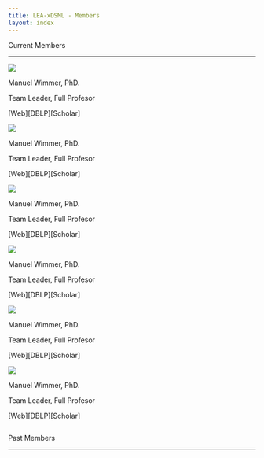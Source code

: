 ```yaml
---
title: LEA-xDSML - Members
layout: index
---
```

<p class="title-style">Current Members</p>
<hr class="solid">

<div class="row">
    <div class="column">
        <img src="{{site.github.url}}/assets/img/wimmer-photo.jpg" id="manuel-photo"/>
        <p class="nomargin">Manuel Wimmer, PhD.</p>
        <p class="nomargin">Team Leader, Full Profesor</p>
        <p class="nomargin"><a>[Web]</a><a>[DBLP]</a><a>[Scholar]</a></p>
    </div>
    <div class="column">
        <img src="{{site.github.url}}/assets/img/wimmer-photo.jpg" id="manuel-photo"/>
        <p class="nomargin">Manuel Wimmer, PhD.</p>
        <p class="nomargin">Team Leader, Full Profesor</p>
        <p class="nomargin"><a>[Web]</a><a>[DBLP]</a><a>[Scholar]</a></p>
    </div>
    <div class="column">
        <img src="{{site.github.url}}/assets/img/wimmer-photo.jpg" id="manuel-photo"/>
        <p class="nomargin">Manuel Wimmer, PhD.</p>
        <p class="nomargin">Team Leader, Full Profesor</p>
        <p class="nomargin"><a>[Web]</a><a>[DBLP]</a><a>[Scholar]</a></p>
    </div>
</div>

<div class="row">
    <div class="column">
        <img src="{{site.github.url}}/assets/img/wimmer-photo.jpg" id="manuel-photo"/>
        <p class="nomargin">Manuel Wimmer, PhD.</p>
        <p class="nomargin">Team Leader, Full Profesor</p>
        <p class="nomargin"><a>[Web]</a><a>[DBLP]</a><a>[Scholar]</a></p>
    </div>
    <div class="column">
        <img src="{{site.github.url}}/assets/img/wimmer-photo.jpg" id="manuel-photo"/>
        <p class="nomargin">Manuel Wimmer, PhD.</p>
        <p class="nomargin">Team Leader, Full Profesor</p>
        <p class="nomargin"><a>[Web]</a><a>[DBLP]</a><a>[Scholar]</a></p>
    </div>
    <div class="column">
        <img src="{{site.github.url}}/assets/img/wimmer-photo.jpg" id="manuel-photo"/>
        <p class="nomargin">Manuel Wimmer, PhD.</p>
        <p class="nomargin">Team Leader, Full Profesor</p>
        <p class="nomargin"><a>[Web]</a><a>[DBLP]</a><a>[Scholar]</a></p>
    </div>
</div>

<p class="title-style">Past Members</p>
<hr class="dashed">
